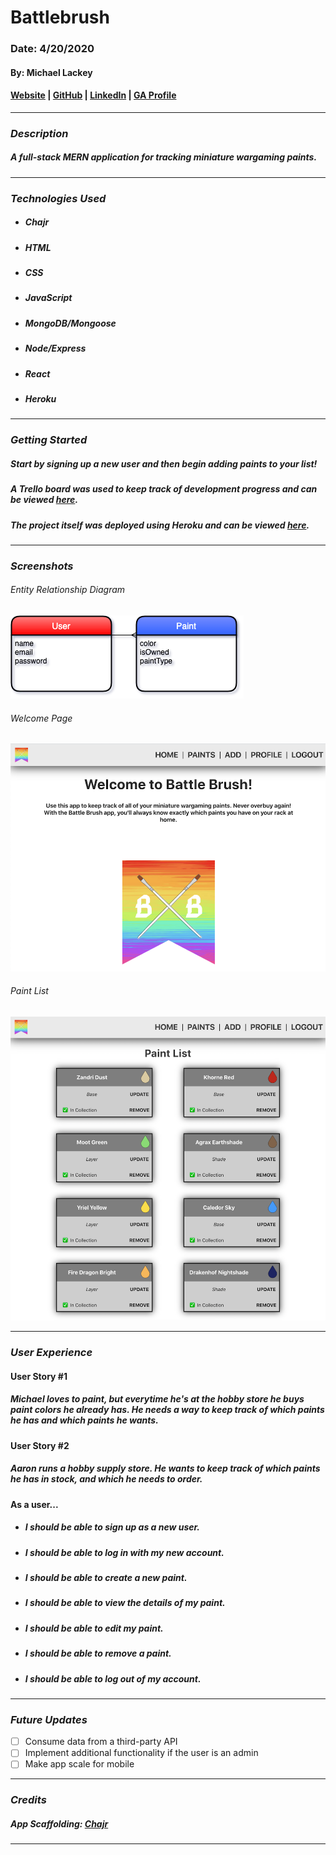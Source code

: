 # **Battlebrush**

### Date: 4/20/2020

#### By: Michael Lackey
#### [Website](https://michaellackey.com/) | [GitHub](https://github.com/mlackey9601) | [LinkedIn](https://www.linkedin.com/in/michaelglackey/) | [GA Profile](https://profiles.generalassemb.ly/michaellackey)
***

### ***Description***

##### A full-stack MERN application for tracking miniature wargaming paints.
***

### ***Technologies Used***

* ##### Chajr
* ##### HTML
* ##### CSS
* ##### JavaScript
* ##### MongoDB/Mongoose
* ##### Node/Express
* ##### React
* ##### Heroku
***

### ***Getting Started***

##### Start by signing up a new user and then begin adding paints to your list!
##### A Trello board was used to keep track of development progress and can be viewed [here](https://trello.com/b/g6V7Aji2/battlebrush).
##### The project itself was deployed using Heroku and can be viewed [here](https://battlebrush.herokuapp.com/).
***

### ***Screenshots***

###### Entity Relationship Diagram
![ERD](public/erd.png)

###### Welcome Page
![Welcome Page](public/screenshot1.png)

###### Paint List
![Paint List](public/screenshot2.png)
***

### ***User Experience***

#### User Story #1
##### Michael loves to paint, but everytime he's at the hobby store he buys paint colors he already has. He needs a way to keep track of which paints he has and which paints he wants.
#### User Story #2
##### Aaron runs a hobby supply store. He wants to keep track of which paints he has in stock, and which he needs to order.
#### As a user...
* ##### I should be able to sign up as a new user.
* ##### I should be able to log in with my new account.
* ##### I should be able to create a new paint.
* ##### I should be able to view the details of my paint.
* ##### I should be able to edit my paint.
* ##### I should be able to remove a paint.
* ##### I should be able to log out of my account.
***

### ***Future Updates***

- [ ] Consume data from a third-party API
- [ ] Implement additional functionality if the user is an admin
- [ ] Make app scale for mobile
***

### ***Credits***

##### App Scaffolding: [Chajr](https://github.com/davidstinson/chajr)
***
